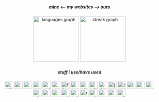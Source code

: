 <h5 align="center"><a href="https://2lag.day" target="_blank">mine</a>  <-- my websites -->  <a href="https://kus.ooo" target="_blank">ours</a></h5>
  
###
<div align="center">
  <img src="https://github-readme-stats.vercel.app/api/top-langs?username=2lag&locale=en&hide_title=true&layout=compact&card_width=320&langs_count=8&theme=ocean_dark&hide_border=true&order=2" height="150" alt="languages graph"  />
  <img src="https://streak-stats.demolab.com?user=2lag&locale=en&mode=daily&theme=ocean_dark&hide_border=true&border_radius=5&order=3" height="150" alt="streak graph"  />
</div>

###

<h5 align="center">stuff i use/have used</h5>

###

<div align="center">
  <img src="https://cdn.jsdelivr.net/gh/devicons/devicon/icons/aftereffects/aftereffects-original.svg" height="24" width="27" alt="aftereffects logo"  />
  <img src="https://cdn.jsdelivr.net/gh/devicons/devicon/icons/android/android-plain.svg" height="24" width="27" alt="android logo"  />
  <img src="https://cdn.jsdelivr.net/gh/devicons/devicon/icons/apple/apple-original.svg" height="24" width="27" alt="apple logo"  />
  <img src="https://cdn.jsdelivr.net/gh/devicons/devicon/icons/c/c-plain.svg" height="24" width="27" alt="c logo"  />
  <img src="https://cdn.jsdelivr.net/gh/devicons/devicon/icons/cplusplus/cplusplus-plain.svg" height="24" width="27" alt="cplusplus logo"  />
  <img src="https://cdn.jsdelivr.net/gh/devicons/devicon/icons/css3/css3-plain-wordmark.svg" height="24" width="27" alt="css3 logo"  />
  <img src="https://cdn.jsdelivr.net/gh/devicons/devicon/icons/filezilla/filezilla-plain.svg" height="24" width="27" alt="filezilla logo"  />
  <img src="https://cdn.jsdelivr.net/gh/devicons/devicon/icons/gcc/gcc-original.svg" height="24" width="27" alt="gcc logo"  />
  <img src="https://cdn.jsdelivr.net/gh/devicons/devicon/icons/git/git-plain-wordmark.svg" height="24" width="27" alt="git logo"  />
  <img src="https://cdn.jsdelivr.net/gh/devicons/devicon/icons/github/github-original.svg" height="24" width="27" alt="github logo"  />
  <img src="https://cdn.jsdelivr.net/gh/devicons/devicon/icons/html5/html5-plain-wordmark.svg" height="24" width="27" alt="html5 logo"  />
  <img src="https://cdn.jsdelivr.net/gh/devicons/devicon/icons/java/java-plain-wordmark.svg" height="24" width="27" alt="java logo"  />
  <img src="https://cdn.jsdelivr.net/gh/devicons/devicon/icons/javascript/javascript-plain.svg" height="24" width="27" alt="javascript logo"  />
  <img src="https://cdn.jsdelivr.net/gh/devicons/devicon/icons/linux/linux-original.svg" height="24" width="27" alt="linux logo"  />
  <img src="https://cdn.jsdelivr.net/gh/devicons/devicon/icons/markdown/markdown-original.svg" height="24" width="27" alt="markdown logo"  />
  <img src="https://cdn.jsdelivr.net/gh/devicons/devicon/icons/opengl/opengl-plain.svg" height="24" width="27" alt="opengl logo"  />
  <img src="https://cdn.jsdelivr.net/gh/devicons/devicon/icons/photoshop/photoshop-line.svg" height="24" width="27" alt="photoshop logo"  />
  <img src="https://cdn.jsdelivr.net/gh/devicons/devicon/icons/premierepro/premierepro-original.svg" height="24" width="27" alt="premierepro logo"  />
  <img src="https://cdn.jsdelivr.net/gh/devicons/devicon/icons/processing/processing-original.svg" height="24" width="27" alt="processing logo"  />
  <img src="https://cdn.jsdelivr.net/gh/devicons/devicon/icons/putty/putty-original.svg" height="24" width="27" alt="putty logo"  />
  <img src="https://cdn.jsdelivr.net/gh/devicons/devicon/icons/python/python-original-wordmark.svg" height="24" width="27" alt="python logo"  />
  <img src="https://cdn.jsdelivr.net/gh/devicons/devicon/icons/raspberrypi/raspberrypi-original.svg" height="24" width="27" alt="raspberrypi logo"  />
  <img src="https://cdn.jsdelivr.net/gh/devicons/devicon/icons/vim/vim-plain.svg" height="24" width="27" alt="vim logo"  />
  <img src="https://cdn.jsdelivr.net/gh/devicons/devicon/icons/visualstudio/visualstudio-plain.svg" height="24" width="27" alt="visualstudio logo"  />
  <img src="https://cdn.jsdelivr.net/gh/devicons/devicon/icons/vscode/vscode-original.svg" height="24" width="27" alt="vscode logo"  />
  <img src="https://cdn.jsdelivr.net/gh/devicons/devicon/icons/windows8/windows8-original.svg" height="24" width="27" alt="windows8 logo"  />
</div>

###
